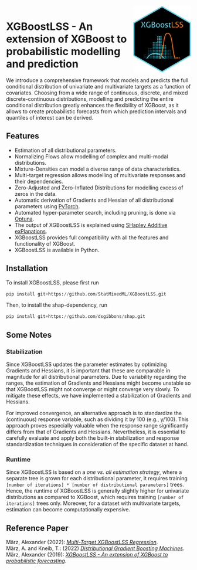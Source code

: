 <img align="right" width="156.5223" height="181.3" src="XGBoostLSS_inv.png">

# XGBoostLSS - An extension of XGBoost to probabilistic modelling and prediction
We introduce a comprehensive framework that models and predicts the full conditional distribution of univariate and multivariate targets as a function of covariates. Choosing from a wide range of continuous, discrete, and mixed discrete-continuous distributions, modelling and predicting the entire conditional distribution greatly enhances the flexibility of XGBoost, as it allows to create probabilistic forecasts from which prediction intervals and quantiles of interest can be derived.

## Features
- Estimation of all distributional parameters. <br/>
- Normalizing Flows allow modelling of complex and multi-modal distributions. <br/>
- Mixture-Densities can model a diverse range of data characteristics. <br/>
- Multi-target regression allows modelling of multivariate responses and their dependencies. <br/>
- Zero-Adjusted and Zero-Inflated Distributions for modelling excess of zeros in the data. <br/>
- Automatic derivation of Gradients and Hessian of all distributional parameters using [PyTorch](https://pytorch.org/docs/stable/autograd.html). <br/>
- Automated hyper-parameter search, including pruning, is done via [Optuna](https://optuna.org/). <br/>
- The output of XGBoostLSS is explained using [SHapley Additive exPlanations](https://github.com/dsgibbons/shap). <br/>
- XGBoostLSS provides full compatibility with all the features and functionality of XGBoost. <br/>
- XGBoostLSS is available in Python. <br/>

## Installation
To install XGBoostLSS, please first run
```python
pip install git+https://github.com/StatMixedML/XGBoostLSS.git
```
Then, to install the shap-dependency, run
```python
pip install git+https://github.com/dsgibbons/shap.git
```

## Some Notes
### Stabilization
Since XGBoostLSS updates the parameter estimates by optimizing Gradients and Hessians, it is important that these are comparable in magnitude for all distributional parameters. Due to variability regarding the ranges, the estimation of Gradients and Hessians might become unstable so that XGBoostLSS might not converge or might converge very slowly. To mitigate these effects, we have implemented a stabilization of Gradients and Hessians. 

For improved convergence, an alternative approach is to standardize the (continuous) response variable, such as dividing it by 100 (e.g., y/100). This approach proves especially valuable when the response range significantly differs from that of Gradients and Hessians. Nevertheless, it is essential to carefully evaluate and apply both the built-in stabilization and response standardization techniques in consideration of the specific dataset at hand.

### Runtime
Since XGBoostLSS is based on a *one vs. all estimation strategy*, where a separate tree is grown for each distributional parameter, it requires training ```[number of iterations] * [number of distributional parameters]``` trees. Hence, the runtime of XGBoostLSS is generally slightly higher for univariate distributions as compared to XGBoost, which requires training ```[number of iterations]``` trees only. Moreover, for a dataset with multivariate targets, estimation can become computationally expensive.

## Reference Paper
März, Alexander (2022): [*Multi-Target XGBoostLSS Regression*](https://arxiv.org/abs/2210.06831). <br/>
März, A. and Kneib, T.: (2022) [*Distributional Gradient Boosting Machines*](https://arxiv.org/abs/2204.00778). <br/>
März, Alexander (2019): [*XGBoostLSS - An extension of XGBoost to probabilistic forecasting*](https://arxiv.org/abs/1907.03178).
